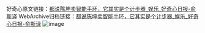 好奇心原文链接：[都说陈坤卖智能手环，它其实是个计步器_娱乐_好奇心日报-俞斯译](https://www.qdaily.com/articles/2376.html)
WebArchive归档链接：[都说陈坤卖智能手环，它其实是个计步器_娱乐_好奇心日报-俞斯译](http://web.archive.org/web/20190623151039/https://www.qdaily.com/articles/2376.html)
![image](http://ww3.sinaimg.cn/large/007d5XDpgy1g3vc2l9se4j30u03sx4qp)